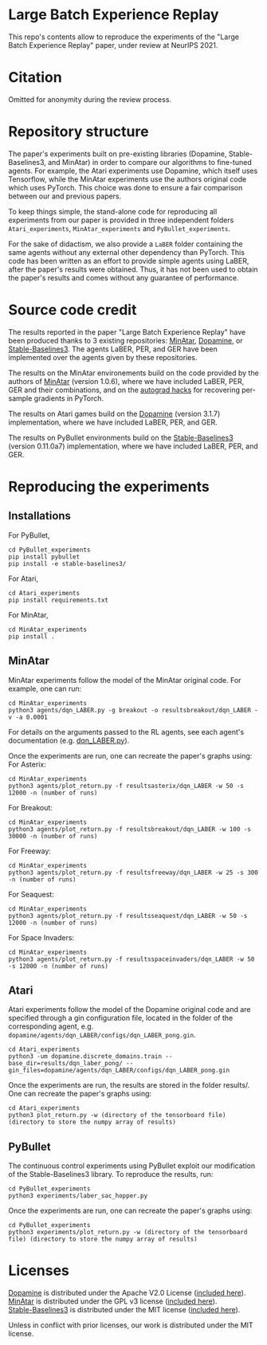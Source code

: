 # Large Batch Experience Replay

This repo's contents allow to reproduce the experiments of the "Large Batch Experience Replay" paper, under review at NeurIPS 2021.

# Citation

Omitted for anonymity during the review process.

# Repository structure

The paper's experiments built on pre-existing libraries (Dopamine, Stable-Baselines3, and MinAtar) in order to compare our algorithms to fine-tuned agents. For example, the Atari experiments use Dopamine, which itself uses Tensorflow, while the MinAtar experiments use the authors original code which uses PyTorch. This choice was done to ensure a fair comparison between our and previous papers.

To keep things simple, the stand-alone code for reproducing all experiments from our paper is provided in three independent folders `Atari_experiments`, `MinAtar_experiments` and `PyBullet_experiments`.

For the sake of didactism, we also provide a `LaBER` folder containing the same agents without any external other dependency than PyTorch. This code has been written as an effort to provide simple agents using LaBER, after the paper's results were obtained. Thus, it has not been used to obtain the paper's results and comes without any guarantee of performance.

# Source code credit

The results reported in the paper "Large Batch Experience Replay" have been produced thanks to 3 existing repositories: [MinAtar](https://github.com/kenjyoung/MinAtar), [Dopamine](https://github.com/google/dopamine), or [Stable-Baselines3](https://github.com/DLR-RM/stable-baselines3). The agents LaBER, PER, and GER have been implemented over the agents given by these repositories. 

The results on the MinAtar environements build on the code provided by the authors of [MinAtar](https://github.com/kenjyoung/MinAtar) (version 1.0.6), where we have included LaBER, PER, GER and their combinations, and on the [autograd hacks](https://github.com/cybertronai/autograd-hacks) for recovering per-sample gradients in PyTorch.

The results on Atari games build on the [Dopamine](https://github.com/google/dopamine) (version 3.1.7) implementation, where we have included LaBER, PER, and GER.

The results on PyBullet environments build on the [Stable-Baselines3](https://github.com/DLR-RM/stable-baselines3) (version 0.11.0a7) implementation, where we have included LaBER, PER, and GER.

# Reproducing the experiments

## Installations

For PyBullet, 
```
cd PyBullet_experiments
pip install pybullet
pip install -e stable-baselines3/
```

For Atari, 
```
cd Atari_experiments
pip install requirements.txt
```

For MinAtar, 
```
cd MinAtar_experiments
pip install .
```


## MinAtar

MinAtar experiments follow the model of the MinAtar original code. For example, one can run:

```
cd MinAtar_experiments
python3 agents/dqn_LABER.py -g breakout -o resultsbreakout/dqn_LABER -v -a 0.0001
```

For details on the arguments passed to the RL agents, see each agent's documentation (e.g. [dqn_LABER.py](agents/dqn_LABER.py)).

Once the experiments are run, one can recreate the paper's graphs using:
For Asterix: 
```
cd MinAtar_experiments
python3 agents/plot_return.py -f resultsasterix/dqn_LABER -w 50 -s 12000 -n (number of runs) 
```
For Breakout: 
```
cd MinAtar_experiments
python3 agents/plot_return.py -f resultsbreakout/dqn_LABER -w 100 -s 30000 -n (number of runs) 
```
For Freeway: 
```
cd MinAtar_experiments
python3 agents/plot_return.py -f resultsfreeway/dqn_LABER -w 25 -s 300 -n (number of runs) 
```
For Seaquest: 
```
cd MinAtar_experiments
python3 agents/plot_return.py -f resultsseaquest/dqn_LABER -w 50 -s 12000 -n (number of runs) 
```
For Space Invaders: 
```
cd MinAtar_experiments
python3 agents/plot_return.py -f resultsspaceinvaders/dqn_LABER -w 50 -s 12000 -n (number of runs) 
```

## Atari

Atari experiments follow the model of the Dopamine original code and are specified through a gin configuration file, located in the folder of the corresponding agent, e.g. `dopamine/agents/dqn_LABER/configs/dqn_LABER_pong.gin`.

```
cd Atari_experiments
python3 -um dopamine.discrete_domains.train --base_dir=results/dqn_laber_pong/ --gin_files=dopamine/agents/dqn_LABER/configs/dqn_LABER_pong.gin
```

Once the experiments are run, the results are stored in the folder results/. One can recreate the paper's graphs using:
```
cd Atari_experiments
python3 plot_return.py -w (directory of the tensorboard file) (directory to store the numpy array of results)
```

## PyBullet

The continuous control experiments using PyBullet exploit our modification of the Stable-Baselines3 library. To reproduce the results, run:

```
cd PyBullet_experiments
python3 experiments/laber_sac_hopper.py
```

Once the experiments are run, one can recreate the paper's graphs using:
```
cd PyBullet_experiments
python3 experiments/plot_return.py -w (directory of the tensorboard file) (directory to store the numpy array of results)
```

# Licenses

[Dopamine](https://github.com/google/dopamine) is distributed under the Apache V2.0 License ([included here](Atari_experiments/LICENSE_(DOPAMINE))).   
[MinAtar](https://github.com/kenjyoung/MinAtar) is distributed under the GPL v3 license ([included here](MinAtar_experiments/License_(MinAtar).txt)).   
[Stable-Baselines3](https://github.com/DLR-RM/stable-baselines3) is distributed under the MIT license ([included here](LICENSE_(SB3))).

Unless in conflict with prior licenses, our work is distributed under the MIT license.

